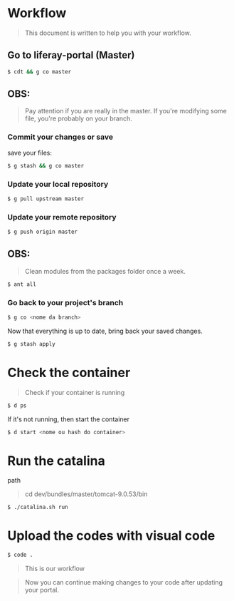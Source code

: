 # Workflow


> This document is written to help you with your workflow.


## Go to liferay-portal (Master)

```bash
$ cdt && g co master
 ```

## OBS:

> Pay attention if you are really in the master. If you're modifying some file, you're probably on your branch.

### Commit your changes or save

save your files:
```bash
$ g stash && g co master
```

### Update your local repository

```bash
$ g pull upstream master
```
### Update your remote repository

```bash
$ g push origin master
```
## OBS:

> Clean modules from the packages folder once a week.

```bash
$ ant all
```
### Go back to your project's branch

```bash
$ g co <nome da branch>
```
Now that everything is up to date, bring back your saved changes.

```bash
$ g stash apply
```

# Check the container

>Check if your container is running

```bash
$ d ps
```

If it's not running, then start the container

```bash
$ d start <nome ou hash do container>
```
# Run the catalina

path 
> cd dev/bundles/master/tomcat-9.0.53/bin

```bash
$ ./catalina.sh run
```

# Upload the codes with visual code

```bash
$ code .
```

> This is our workflow

> Now you can continue making changes to your code after updating your portal.
